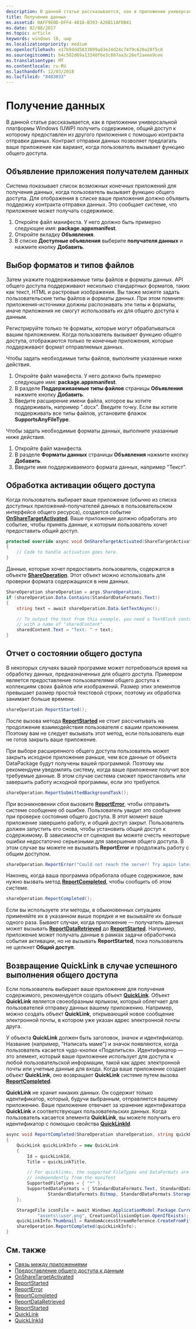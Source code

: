 ```yaml
---
description: В данной статье рассказывается, как в приложении универсальной платформы Windows (UWP) получить содержимое, общий доступ к которому предоставлен из другого приложения с помощью контракта отправки данных. Контракт отправки данных позволяет предлагать ваше приложение как вариант, когда пользователь вызывает функцию общего доступа.
title: Получение данных
ms.assetid: 0AFF9E0D-DFF4-4018-B393-A26B11AFDB41
ms.date: 02/08/2017
ms.topic: article
keywords: windows 10, uwp
ms.localizationpriority: medium
ms.openlocfilehash: e17b9ddd5833899a83e24d24c74f9c620a28f5c8
ms.sourcegitcommit: b4c502d69a13340f6e3c887aa3c26ef2aeee9cee
ms.translationtype: MT
ms.contentlocale: ru-RU
ms.lasthandoff: 12/03/2018
ms.locfileid: "8483833"
---
```

# <a name="receive-data"></a>Получение данных



В данной статье рассказывается, как в приложении универсальной платформы Windows (UWP) получить содержимое, общий доступ к которому предоставлен из другого приложения с помощью контракта отправки данных. Контракт отправки данных позволяет предлагать ваше приложение как вариант, когда пользователь вызывает функцию общего доступа.

## <a name="declare-your-app-as-a-share-target"></a>Объявление приложения получателем данных

Система показывает список возможных конечных приложений для получения данных, когда пользователь вызывает функцию общего доступа. Для отображения в списке ваше приложения должно объявить поддержку контракта отправки данных. Это сообщает системе, что приложение может получать содержимое.

1.  Откройте файл манифеста. У него должно быть примерно следующее имя: **package.appxmanifest**.
2.  Откройте вкладку **Объявления**.
3.  В списке **Доступные объявления** выберите **получателя данных** и нажмите кнопку **Добавить**.

## <a name="choose-file-types-and-formats"></a>Выбор форматов и типов файлов

Затем укажите поддерживаемые типы файлов и форматы данных. API общего доступа поддерживают несколько стандартных форматов, таких как текст, HTML и растровые изображения. Вы также можете задать пользовательские типы файлов и форматы данных. При этом помните: приложения-источники должны распознавать эти типы и форматы, иначе приложения не смогут использовать их для общего доступа к данным.

Регистрируйте только те форматы, которые могут обрабатываться вашим приложением. Когда пользователь вызывает функцию общего доступа, отображаются только те конечные приложения, которые поддерживают формат отправляемых данных.

Чтобы задать необходимые типы файлов, выполните указанные ниже действия.

1.  Откройте файл манифеста. У него должно быть примерно следующее имя: **package.appxmanifest**.
2.  В разделе **Поддерживаемые типы файлов** страницы **Объявления** нажмите кнопку **Добавить**.
3.  Введите расширение имени файла, которое вы хотите поддерживать, например ".docx". Введите точку. Если вы хотите поддерживать все типы файлов, установите флажок **SupportsAnyFileType**.

Чтобы задать необходимые форматы данных, выполните указанные ниже действия.

1.  Откройте файл манифеста.
2.  В разделе **Форматы данных** страницы **Объявления** нажмите кнопку **Добавить**.
3.  Введите имя поддерживаемого формата данных, например "Текст".

## <a name="handle-share-activation"></a>Обработка активации общего доступа

Когда пользователь выбирает ваше приложение (обычно из списка доступных приложений-получателей данных в пользовательском интерфейсе общего ресурса), создается событие [**OnShareTargetActivated**](https://msdn.microsoft.com/library/windows/apps/Windows.UI.Xaml.Application.OnShareTargetActivated(Windows.ApplicationModel.Activation.ShareTargetActivatedEventArgs)). Ваше приложение должно обработать это событие, чтобы принять данные, к которым пользователь хочет предоставить общий доступ.

<!-- For some reason, the snippets in this file are all inline in the WDCML topic. Suggest moving to VS project with rest of snippets. -->
```cs
protected override async void OnShareTargetActivated(ShareTargetActivatedEventArgs args)
{
    // Code to handle activation goes here. 
} 
```

Данные, которые хочет предоставить пользователь, содержатся в объекте [**ShareOperation**](https://msdn.microsoft.com/library/windows/apps/Windows.ApplicationModel.DataTransfer.ShareTarget.ShareOperation). Этот объект можно использовать для проверки формата содержащихся в нем данных.

```cs
ShareOperation shareOperation = args.ShareOperation;
if (shareOperation.Data.Contains(StandardDataFormats.Text))
{
    string text = await shareOperation.Data.GetTextAsync();

    // To output the text from this example, you need a TextBlock control
    // with a name of "sharedContent".
    sharedContent.Text = "Text: " + text;
} 
```

## <a name="report-sharing-status"></a>Отчет о состоянии общего доступа

В некоторых случаях вашей программе может потребоваться время на обработку данных, предназначенных для общего доступа. Примером является предоставление пользователями общего доступа к коллекциям своих файлов или изображений. Размер этих элементов превышает размер простой текстовой строки, поэтому их обработка занимает больше времени.

```cs
shareOperation.ReportStarted(); 
```

После вызова метода [**ReportStarted**](https://msdn.microsoft.com/library/windows/apps/Windows.ApplicationModel.DataTransfer.ShareTarget.ShareOperation.ReportStarted) не стоит рассчитывать на продолжение взаимодействия пользователя с вашим приложением. Поэтому вам не следует вызывать этот метод, если пользователь еще не готов закрыть ваше приложение.

При выборе расширенного общего доступа пользователь может закрыть исходное приложение раньше, чем все данные от объекта DataPackage будут получены вашей программой. Поэтому мы рекомендуем уведомлять систему, когда ваше приложение получит все требуемые данные. В этом случае система сможет приостановить или завершить работу исходной программы, если это требуется.

```cs
shareOperation.ReportSubmittedBackgroundTask(); 
```

При возникновении сбоя вызовите [**ReportError**](https://msdn.microsoft.com/library/windows/apps/Windows.ApplicationModel.DataTransfer.ShareTarget.ShareOperation.ReportError(System.String)), чтобы отправить системе сообщение об ошибке. Пользователь увидит это сообщение при проверке состояния общего доступа. В этот момент ваше приложение завершило работу, и общий доступ закрыт. Пользователь должен запустить его снова, чтобы установить общий доступ к содержимому. В зависимости от сценария вы можете счесть некоторые ошибки недостаточно серьезными для завершения общего доступа. В этом случае вы можете не вызывать **ReportError** и продолжать работу с общим доступом.

```cs
shareOperation.ReportError("Could not reach the server! Try again later."); 
```

Наконец, когда ваша программа обработала общее содержимое, вам нужно вызвать метод [**ReportCompleted**](https://msdn.microsoft.com/library/windows/apps/Windows.ApplicationModel.DataTransfer.ShareTarget.ShareOperation.ReportCompleted), чтобы сообщить об этом системе.

```cs
shareOperation.ReportCompleted();
```

Если вы используете эти методы, в обыкновенных ситуациях применяйте их в указанном выше порядке и не вызывайте их больше одного раза. Бывают случаи, когда приложение — получатель данных может вызывать [**ReportDataRetrieved**](https://msdn.microsoft.com/library/windows/apps/Windows.ApplicationModel.DataTransfer.ShareTarget.ShareOperation.ReportDataRetrieved) до [**ReportStarted**](https://msdn.microsoft.com/library/windows/apps/Windows.ApplicationModel.DataTransfer.ShareTarget.ShareOperation.ReportStarted). Например, приложение может получать данные в рамках задачи обработчика события активации, но не вызывать **ReportStarted**, пока пользователь не щелкнет **Общий доступ**.

## <a name="return-a-quicklink-if-sharing-was-successful"></a>Возвращение QuickLink в случае успешного выполнения общего доступа

Если пользователь выбирает ваше приложение для получения содержимого, рекомендуется создать объект [**QuickLink**](https://msdn.microsoft.com/library/windows/apps/Windows.ApplicationModel.DataTransfer.ShareTarget.QuickLink). Объект **QuickLink** является своеобразным ярлыком, который облегчает для пользователей отправку данных вашему приложению. Например, можно создать объект **QuickLink**, открывающий новое сообщение электронной почты, в котором уже указан адрес электронной почты друга.

У объекта **QuickLink** должен быть заголовок, значок и идентификатор. Название (например, "Написать маме") и значок появляются, когда пользователь касается чудо-кнопки «Поделиться». Идентификатор — это элемент, который ваше приложение использует для доступа к любой пользовательской информации, такой как адрес электронной почты или учетные данные для входа. Когда ваше приложение создает объект **QuickLink**, оно возвращает **QuickLink** системе путем вызова [**ReportCompleted**](https://msdn.microsoft.com/library/windows/apps/Windows.ApplicationModel.DataTransfer.ShareTarget.ShareOperation.ReportCompleted).

**QuickLink** не хранит никаких данных. Он содержит только идентификатор, который, будучи выбранным, отправляется вашему приложению. Ваше приложение отвечает за хранение идентификатора **QuickLink** и соответствующих пользовательских данных. Когда пользователь касается элемента **QuickLink**, вы можете получить его идентификатор с помощью свойства [**QuickLinkId**](https://msdn.microsoft.com/library/windows/apps/Windows.ApplicationModel.DataTransfer.ShareTarget.ShareOperation.QuickLinkId).

```cs
async void ReportCompleted(ShareOperation shareOperation, string quickLinkId, string quickLinkTitle)
{
    QuickLink quickLinkInfo = new QuickLink
    {
        Id = quickLinkId,
        Title = quickLinkTitle,

        // For quicklinks, the supported FileTypes and DataFormats are set 
        // independently from the manifest
        SupportedFileTypes = { "*" },
        SupportedDataFormats = { StandardDataFormats.Text, StandardDataFormats.Uri, 
                StandardDataFormats.Bitmap, StandardDataFormats.StorageItems }
    };

    StorageFile iconFile = await Windows.ApplicationModel.Package.Current.InstalledLocation.CreateFileAsync(
            "assets\\user.png", CreationCollisionOption.OpenIfExists);
    quickLinkInfo.Thumbnail = RandomAccessStreamReference.CreateFromFile(iconFile);
    shareOperation.ReportCompleted(quickLinkInfo);
}
```

## <a name="see-also"></a>См. также 

* [Связь между приложениями](index.md)
* [Предоставление общего доступа к данным](share-data.md)
* [OnShareTargetActivated](https://msdn.microsoft.com/library/windows/apps/windows.ui.xaml.application.onsharetargetactivated.aspx)
* [ReportStarted](https://msdn.microsoft.com/library/windows/apps/windows.applicationmodel.datatransfer.sharetarget.shareoperation.reportstarted.aspx)
* [ReportError](https://msdn.microsoft.com/library/windows/apps/windows.applicationmodel.datatransfer.sharetarget.shareoperation.reporterror.aspx)
* [ReportCompleted](https://msdn.microsoft.com/library/windows/apps/windows.applicationmodel.datatransfer.sharetarget.shareoperation.reportcompleted.aspx)
* [ReportDataRetrieved](https://msdn.microsoft.com/library/windows/apps/windows.applicationmodel.datatransfer.sharetarget.shareoperation.reportdataretrieved.aspx)
* [ReportStarted](https://msdn.microsoft.com/library/windows/apps/windows.applicationmodel.datatransfer.sharetarget.shareoperation.reportstarted.aspx)
* [QuickLink](https://msdn.microsoft.com/library/windows/apps/windows.applicationmodel.datatransfer.sharetarget.quicklink.aspx)
* [QuickLInkId](https://msdn.microsoft.com/library/windows/apps/windows.applicationmodel.datatransfer.sharetarget.quicklink.id.aspx)
